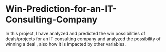 # Win-Prediction-for-an-IT-Consulting-Company
In this project, I have analyzed and predicted the win possibilities of deals/projects for an IT consulting company and analyzed the possibility of winning a deal , also how it is impacted by other variables. 
